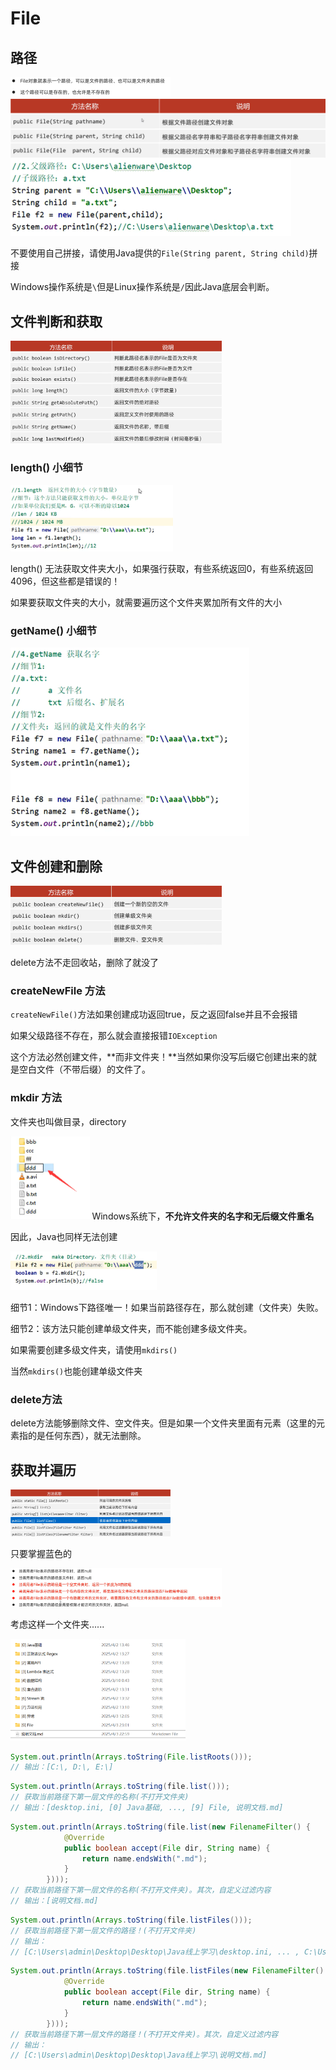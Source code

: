 # File

## 路径

<img src="./imageResource/image-20250403120742590.png" alt="image-20250403120742590" style="zoom:25%;" />

<img src="./imageResource/image-20250403120752387.png" alt="image-20250403120752387" style="zoom:80%;" />

<img src="./imageResource/image-20250403121055570.png" alt="image-20250403121055570" style="zoom: 50%;" />

不要使用自己拼接，请使用Java提供的`File(String parent, String child)`拼接

Windows操作系统是`\`但是Linux操作系统是`/`因此Java底层会判断。

## 文件判断和获取

<img src="./imageResource/image-20250403121512960.png" alt="image-20250403121512960" style="zoom:33%;" />

### length() 小细节

<img src="./imageResource/image-20250403122204195.png" alt="image-20250403122204195" style="zoom:33%;" />

length() 无法获取文件夹大小，如果强行获取，有些系统返回0，有些系统返回4096，但这些都是错误的！

如果要获取文件夹的大小，就需要遍历这个文件夹累加所有文件的大小

### getName() 小细节

<img src="./imageResource/image-20250403122714417.png" alt="image-20250403122714417" style="zoom: 50%;" />



## 文件创建和删除

<img src="./imageResource/image-20250403132558986.png" alt="image-20250403132558986" style="zoom:33%;" />

delete方法不走回收站，删除了就没了

### createNewFile 方法

`createNewFile()`方法如果创建成功返回true，反之返回false并且不会报错

如果父级路径不存在，那么就会直接报错`IOException`

这个方法必然创建文件，**而非文件夹！**当然如果你没写后缀它创建出来的就是空白文件（不带后缀）的文件了。

### mkdir 方法

文件夹也叫做目录，directory

<img src="./imageResource/image-20250403154054024.png" alt="image-20250403154054024" style="zoom: 50%;" /> Windows系统下，**不允许文件夹的名字和无后缀文件重名**

因此，Java也同样无法创建

<img src="./imageResource/image-20250403154159176.png" alt="image-20250403154159176" style="zoom:33%;" />



细节1：Windows下路径唯一！如果当前路径存在，那么就创建（文件夹）失败。

细节2：该方法只能创建单级文件夹，而不能创建多级文件夹。

如果需要创建多级文件夹，请使用`mkdirs()`

当然`mkdirs()`也能创建单级文件夹

### delete方法

delete方法能够删除文件、空文件夹。但是如果一个文件夹里面有元素（这里的元素指的是任何东西），就无法删除。

## 获取并遍历

<img src="./imageResource/image-20250403160038430.png" alt="image-20250403160038430" style="zoom: 25%;" />

只要掌握蓝色的

<img src="./imageResource/image-20250403155955638.png" alt="image-20250403155955638" style="zoom: 33%;" />

 考虑这样一个文件夹......

<img src="./imageResource/image-20250403230131511.png" alt="image-20250403230131511" style="zoom:33%;" />

```java
System.out.println(Arrays.toString(File.listRoots()));
// 输出：[C:\, D:\, E:\]
```

```java
System.out.println(Arrays.toString(file.list()));
// 获取当前路径下第一层文件的名称(不打开文件夹)
// 输出：[desktop.ini, [0] Java基础, ..., [9] File, 说明文档.md]
```

```java
System.out.println(Arrays.toString(file.list(new FilenameFilter() {
            @Override
            public boolean accept(File dir, String name) {
                return name.endsWith(".md");
            }
        })));
// 获取当前路径下第一层文件的名称(不打开文件夹)。其次，自定义过滤内容
// 输出：[说明文档.md]
```

```java
System.out.println(Arrays.toString(file.listFiles()));
// 获取当前路径下第一层文件的路径！(不打开文件夹)
// 输出：
// [C:\Users\admin\Desktop\Desktop\Java线上学习\desktop.ini, ... , C:\Users\admin\Desktop\Desktop\Java线上学习\说明文档.md]
```

```java
System.out.println(Arrays.toString(file.listFiles(new FilenameFilter() {
            @Override
            public boolean accept(File dir, String name) {
                return name.endsWith(".md");
            }
        })));
// 获取当前路径下第一层文件的路径！(不打开文件夹)。其次，自定义过滤内容
// 输出：
// [C:\Users\admin\Desktop\Desktop\Java线上学习\说明文档.md]
```

















